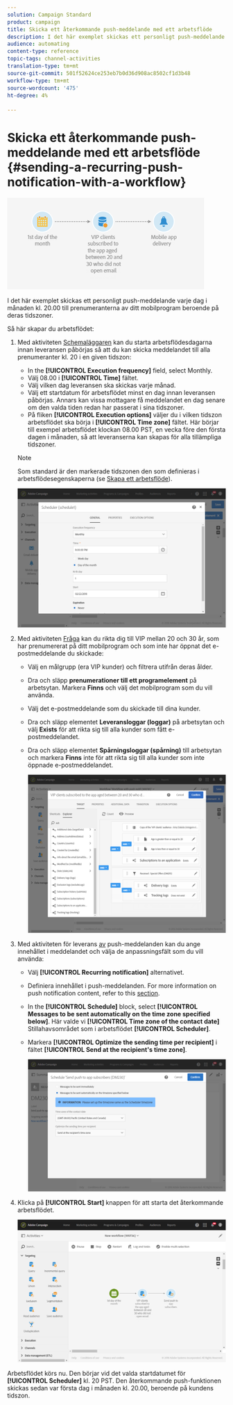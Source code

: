 ```yaml
---
solution: Campaign Standard
product: campaign
title: Skicka ett återkommande push-meddelande med ett arbetsflöde
description: I det här exemplet skickas ett personligt push-meddelande varje dag i månaden kl. 20.00 till prenumeranterna av ditt mobilprogram beroende på deras tidszoner.
audience: automating
content-type: reference
topic-tags: channel-activities
translation-type: tm+mt
source-git-commit: 501f52624ce253eb7b0d36d908ac8502cf1d3b48
workflow-type: tm+mt
source-wordcount: '475'
ht-degree: 4%

---
```



# Skicka ett återkommande push-meddelande med ett arbetsflöde {#sending-a-recurring-push-notification-with-a-workflow}

![](assets/wkf_push_example_1.png)

I det här exemplet skickas ett personligt push-meddelande varje dag i månaden kl. 20.00 till prenumeranterna av ditt mobilprogram beroende på deras tidszoner.

Så här skapar du arbetsflödet:

1. Med aktiviteten [Schemaläggaren](../../automating/using/scheduler.md) kan du starta arbetsflödesdagarna innan leveransen påbörjas så att du kan skicka meddelandet till alla prenumeranter kl. 20 i en given tidszon:

   * In the **[!UICONTROL Execution frequency]** field, select Monthly.
   * Välj 08.00 i **[!UICONTROL Time]** fältet.
   * Välj vilken dag leveransen ska skickas varje månad.
   * Välj ett startdatum för arbetsflödet minst en dag innan leveransen påbörjas. Annars kan vissa mottagare få meddelandet en dag senare om den valda tiden redan har passerat i sina tidszoner.
   * På fliken **[!UICONTROL Execution options]** väljer du i vilken tidszon arbetsflödet ska börja i **[!UICONTROL Time zone]** fältet. Här börjar till exempel arbetsflödet klockan 08.00 PST, en vecka före den första dagen i månaden, så att leveranserna kan skapas för alla tillämpliga tidszoner.

   >[!NOTE]
   >
   >Som standard är den markerade tidszonen den som definieras i arbetsflödesegenskaperna (se [Skapa ett arbetsflöde](../../automating/using/building-a-workflow.md)).

   ![](assets/wkf_push_example_5.png)

1. Med aktiviteten [Fråga](../../automating/using/query.md) kan du rikta dig till VIP mellan 20 och 30 år, som har prenumererat på ditt mobilprogram och som inte har öppnat det e-postmeddelande du skickade:

   * Välj en målgrupp (era VIP kunder) och filtrera utifrån deras ålder.
   * Dra och släpp **prenumerationer till ett programelement** på arbetsytan. Markera **Finns** och välj det mobilprogram som du vill använda.
   * Välj det e-postmeddelande som du skickade till dina kunder.
   * Dra och släpp elementet **Leveransloggar (loggar)** på arbetsytan och välj **Exists** för att rikta sig till alla kunder som fått e-postmeddelandet.
   * Dra och släpp elementet **Spårningsloggar (spårning)** till arbetsytan och markera **Finns** inte för att rikta sig till alla kunder som inte öppnade e-postmeddelandet.

      ![](assets/wkf_push_example_2.png)

1. Med aktiviteten för leverans [av](../../automating/using/push-notification-delivery.md) push-meddelanden kan du ange innehållet i meddelandet och välja de anpassningsfält som du vill använda:

   * Välj **[!UICONTROL Recurring notification]** alternativet.
   * Definiera innehållet i push-meddelanden. For more information on push notification content, refer to this [section](../../channels/using/preparing-and-sending-a-push-notification.md).
   * In the **[!UICONTROL Schedule]** block, select **[!UICONTROL Messages to be sent automatically on the time zone specified below]**. Här valde vi **[!UICONTROL Time zone of the contact date]** Stillahavsområdet som i arbetsflödet **[!UICONTROL Scheduler]**.
   * Markera **[!UICONTROL Optimize the sending time per recipient]** i fältet **[!UICONTROL Send at the recipient's time zone]**.

      ![](assets/wkf_push_example_4.png)

1. Klicka på **[!UICONTROL Start]** knappen för att starta det återkommande arbetsflödet.

   ![](assets/wkf_push_example_3.png)

Arbetsflödet körs nu. Den börjar vid det valda startdatumet för **[!UICONTROL Scheduler]** kl. 20 PST. Den återkommande push-funktionen skickas sedan var första dag i månaden kl. 20.00, beroende på kundens tidszon.
